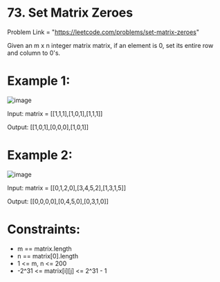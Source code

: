# 73. Set Matrix Zeroes

Problem Link = "https://leetcode.com/problems/set-matrix-zeroes"

Given an m x n integer matrix matrix, if an element is 0, set its entire row and column to 0's.


 
# Example 1:

![image](https://github.com/Kaileshwaran13/Programming_Skills/assets/128310801/c29a0bb7-99fb-4c17-991e-1ccc460f304a)


Input: matrix = [[1,1,1],[1,0,1],[1,1,1]]

Output: [[1,0,1],[0,0,0],[1,0,1]]

# Example 2:

![image](https://github.com/Kaileshwaran13/Programming_Skills/assets/128310801/f278f66a-1732-439e-b82f-5f1c19584536)

Input: matrix = [[0,1,2,0],[3,4,5,2],[1,3,1,5]]

Output: [[0,0,0,0],[0,4,5,0],[0,3,1,0]]
 

# Constraints:

- m == matrix.length
- n == matrix[0].length
- 1 <= m, n <= 200
- -2^31 <= matrix[i][j] <= 2^31 - 1
